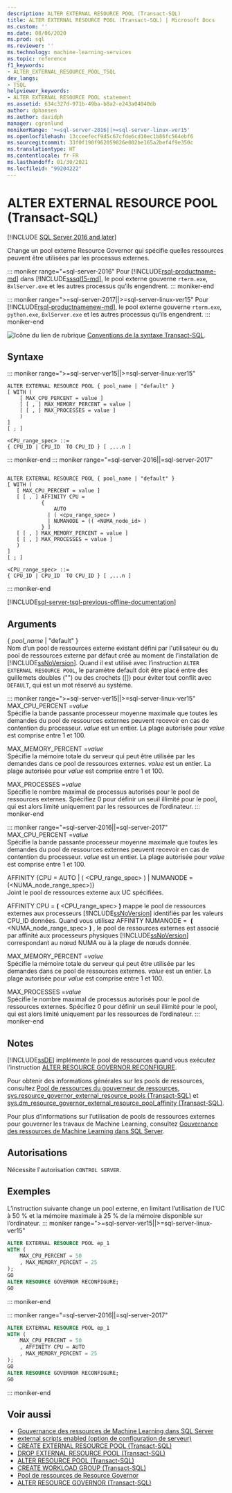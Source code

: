 ```yaml
---
description: ALTER EXTERNAL RESOURCE POOL (Transact-SQL)
title: ALTER EXTERNAL RESOURCE POOL (Transact-SQL) | Microsoft Docs
ms.custom: ''
ms.date: 08/06/2020
ms.prod: sql
ms.reviewer: ''
ms.technology: machine-learning-services
ms.topic: reference
f1_keywords:
- ALTER_EXTERNAL_RESOURCE_POOL_TSQL
dev_langs:
- TSQL
helpviewer_keywords:
- ALTER EXTERNAL RESOURCE POOL statement
ms.assetid: 634c327d-971b-49ba-b8a2-e243a04040db
author: dphansen
ms.author: davidph
manager: cgronlund
monikerRange: '>=sql-server-2016||>=sql-server-linux-ver15'
ms.openlocfilehash: 13cceefecf9d5c67cfde6cd10ec1b86fc564ebf6
ms.sourcegitcommit: 33f0f190f962059826e002be165a2bef4f9e350c
ms.translationtype: HT
ms.contentlocale: fr-FR
ms.lasthandoff: 01/30/2021
ms.locfileid: "99204222"
---
```

# <a name="alter-external-resource-pool-transact-sql"></a>ALTER EXTERNAL RESOURCE POOL (Transact-SQL)
[!INCLUDE [SQL Server 2016 and later](../../includes/applies-to-version/sqlserver2016.md)]

Change un pool externe Resource Governor qui spécifie quelles ressources peuvent être utilisées par les processus externes. 

::: moniker range="=sql-server-2016"
Pour [!INCLUDE[rsql-productname-md](../../includes/rsql-productname-md.md)] dans [!INCLUDE[sssql15-md](../../includes/sssql16-md.md)], le pool externe gouverne `rterm.exe`, `BxlServer.exe` et les autres processus qu’ils engendrent.
::: moniker-end

::: moniker range=">=sql-server-2017||>=sql-server-linux-ver15"
Pour [!INCLUDE[rsql-productnamenew-md](../../includes/rsql-productnamenew-md.md)], le pool externe gouverne `rterm.exe`, `python.exe`, `BxlServer.exe` et les autres processus qu’ils engendrent.
::: moniker-end

![Icône du lien de rubrique](../../database-engine/configure-windows/media/topic-link.gif "Icône du lien de rubrique") [Conventions de la syntaxe Transact-SQL](../../t-sql/language-elements/transact-sql-syntax-conventions-transact-sql.md).

## <a name="syntax"></a>Syntaxe
::: moniker range=">=sql-server-ver15||>=sql-server-linux-ver15"
```syntaxsql
ALTER EXTERNAL RESOURCE POOL { pool_name | "default" }
[ WITH (
    [ MAX_CPU_PERCENT = value ]
    [ [ , ] MAX_MEMORY_PERCENT = value ]
    [ [ , ] MAX_PROCESSES = value ]
    )
]
[ ; ]
  
<CPU_range_spec> ::=
{ CPU_ID | CPU_ID  TO CPU_ID } [ ,...n ]
```  
::: moniker-end
::: moniker range="=sql-server-2016||=sql-server-2017"
 ```syntaxsql

ALTER EXTERNAL RESOURCE POOL { pool_name | "default" }
[ WITH (
    [ MAX_CPU_PERCENT = value ]
    [ [ , ] AFFINITY CPU =
            {
                AUTO
              | ( <cpu_range_spec> )
              | NUMANODE = (( <NUMA_node_id> )
            } ]   
    [ [ , ] MAX_MEMORY_PERCENT = value ]
    [ [ , ] MAX_PROCESSES = value ]
    )
]
[ ; ]
  
<CPU_range_spec> ::=
{ CPU_ID | CPU_ID  TO CPU_ID } [ ,...n ]
```  
::: moniker-end 

[!INCLUDE[sql-server-tsql-previous-offline-documentation](../../includes/sql-server-tsql-previous-offline-documentation.md)]

## <a name="arguments"></a>Arguments

{ *pool_name* | "default" }  
Nom d’un pool de ressources externe existant défini par l'utilisateur ou du pool de ressources externe par défaut créé au moment de l’installation de [!INCLUDE[ssNoVersion](../../includes/ssnoversion-md.md)].
Quand il est utilisé avec l’instruction `ALTER EXTERNAL RESOURCE POOL`, le paramètre default doit être placé entre des guillemets doubles ("") ou des crochets ([]) pour éviter tout conflit avec `DEFAULT`, qui est un mot réservé au système.

::: moniker range=">=sql-server-ver15||>=sql-server-linux-ver15"
MAX_CPU_PERCENT =*value*  
Spécifie la bande passante processeur moyenne maximale que toutes les demandes du pool de ressources externes peuvent recevoir en cas de contention du processeur. *value* est un entier. La plage autorisée pour *value* est comprise entre 1 et 100.

MAX_MEMORY_PERCENT =*value*  
Spécifie la mémoire totale du serveur qui peut être utilisée par les demandes dans ce pool de ressources externes. *value* est un entier. La plage autorisée pour *value* est comprise entre 1 et 100.

MAX_PROCESSES =*value*  
Spécifie le nombre maximal de processus autorisés pour le pool de ressources externes. Spécifiez 0 pour définir un seuil illimité pour le pool, qui est alors limité uniquement par les ressources de l’ordinateur.
::: moniker-end

::: moniker range="=sql-server-2016||=sql-server-2017"
MAX_CPU_PERCENT =*value*  
Spécifie la bande passante processeur moyenne maximale que toutes les demandes du pool de ressources externes peuvent recevoir en cas de contention du processeur. *value* est un entier. La plage autorisée pour *value* est comprise entre 1 et 100.

AFFINITY {CPU = AUTO | ( \<CPU_range_spec> ) | NUMANODE = (\<NUMA_node_range_spec>)}  
Joint le pool de ressources externe aux UC spécifiées.

AFFINITY CPU = **(** \<CPU_range_spec> **)** mappe le pool de ressources externes aux processeurs [!INCLUDE[ssNoVersion](../../includes/ssnoversion-md.md)] identifiés par les valeurs CPU_ID données. Quand vous utilisez AFFINITY NUMANODE =  **(** \<NUMA_node_range_spec> **)** , le pool de ressources externes est associé par affinité aux processeurs physiques [!INCLUDE[ssNoVersion](../../includes/ssnoversion-md.md)] correspondant au nœud NUMA ou à la plage de nœuds donnée.

MAX_MEMORY_PERCENT =*value*  
Spécifie la mémoire totale du serveur qui peut être utilisée par les demandes dans ce pool de ressources externes. *value* est un entier. La plage autorisée pour *value* est comprise entre 1 et 100.

MAX_PROCESSES =*value*  
Spécifie le nombre maximal de processus autorisés pour le pool de ressources externes. Spécifiez 0 pour définir un seuil illimité pour le pool, qui est alors limité uniquement par les ressources de l’ordinateur.
::: moniker-end
## <a name="remarks"></a>Notes

[!INCLUDE[ssDE](../../includes/ssde-md.md)] implémente le pool de ressources quand vous exécutez l’instruction [ALTER RESOURCE GOVERNOR RECONFIGURE](../../t-sql/statements/alter-resource-governor-transact-sql.md).

Pour obtenir des informations générales sur les pools de ressources, consultez [Pool de ressources du gouverneur de ressources](../../relational-databases/resource-governor/resource-governor-resource-pool.md), [sys.resource_governor_external_resource_pools &#40;Transact-SQL&#41;](../../relational-databases/system-catalog-views/sys-resource-governor-external-resource-pools-transact-sql.md) et [sys.dm_resource_governor_external_resource_pool_affinity &#40;Transact-SQL&#41;](../../relational-databases/system-dynamic-management-views/sys-dm-resource-governor-external-resource-pool-affinity-transact-sql.md).  

Pour plus d’informations sur l’utilisation de pools de ressources externes pour gouverner les travaux de Machine Learning, consultez [Gouvernance des ressources de Machine Learning dans SQL Server](../../machine-learning/administration/resource-governor.md).
## <a name="permissions"></a>Autorisations

Nécessite l'autorisation `CONTROL SERVER`.

## <a name="examples"></a>Exemples

L’instruction suivante change un pool externe, en limitant l’utilisation de l’UC à 50 % et la mémoire maximale à 25 % de la mémoire disponible sur l’ordinateur.
::: moniker range=">=sql-server-ver15||>=sql-server-linux-ver15"
```sql
ALTER EXTERNAL RESOURCE POOL ep_1
WITH (
    MAX_CPU_PERCENT = 50
    , MAX_MEMORY_PERCENT = 25
);
GO
ALTER RESOURCE GOVERNOR RECONFIGURE;
GO
```
::: moniker-end

::: moniker range="=sql-server-2016||=sql-server-2017"
```sql
ALTER EXTERNAL RESOURCE POOL ep_1
WITH (
    MAX_CPU_PERCENT = 50
    , AFFINITY CPU = AUTO
    , MAX_MEMORY_PERCENT = 25
);
GO
ALTER RESOURCE GOVERNOR RECONFIGURE;
GO
```
::: moniker-end

## <a name="see-also"></a>Voir aussi

+ [Gouvernance des ressources de Machine Learning dans SQL Server](../../machine-learning/administration/resource-governor.md)
+ [external scripts enabled (option de configuration de serveur)](../../database-engine/configure-windows/external-scripts-enabled-server-configuration-option.md)
+ [CREATE EXTERNAL RESOURCE POOL &#40;Transact-SQL&#41;](../../t-sql/statements/create-external-resource-pool-transact-sql.md)
+ [DROP EXTERNAL RESOURCE POOL &#40;Transact-SQL&#41;](../../t-sql/statements/drop-external-resource-pool-transact-sql.md)
+ [ALTER RESOURCE POOL &#40;Transact-SQL&#41;](../../t-sql/statements/alter-resource-pool-transact-sql.md)
+ [CREATE WORKLOAD GROUP &#40;Transact-SQL&#41;](../../t-sql/statements/create-workload-group-transact-sql.md)
+ [Pool de ressources de Resource Governor](../../relational-databases/resource-governor/resource-governor-resource-pool.md)
+ [ALTER RESOURCE GOVERNOR &#40;Transact-SQL&#41;](../../t-sql/statements/alter-resource-governor-transact-sql.md) 
